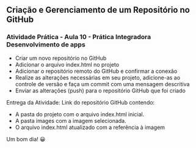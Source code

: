 ## Criação e Gerenciamento de um Repositório no GitHub
### Atividade Prática - Aula 10 - Prática Integradora Desenvolvimento de apps

* Criar um novo repositório no GitHub
* Adicionar o arquivo index.html no projeto
* Adicionar o repositório remoto do GitHub e confirmar a conexão
* Realize as alterações necessárias em seu projeto, adicione-as ao controle de versão e faça um commit com uma mensagem descritiva
* Enviar as alterações (push) para o repositório GitHub que foi criado

Entrega da Atividade:
Link do repositório GitHub contendo:
- A pasta do projeto com o arquivo index.html inicial.
- A pasta images com a imagem selecionada.
- O arquivo index.html atualizado com a referência à imagem

Um bom dia! 😀
